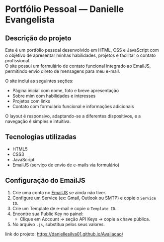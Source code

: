 # Portfólio Pessoal — Danielle Evangelista

## Descrição do projeto
Este é um portfólio pessoal desenvolvido em HTML, CSS e JavaScript com o objetivo de apresentar minhas habilidades, projetos e facilitar o contato profissional.  
O site possui um formulário de contato funcional integrado ao EmailJS, permitindo envio direto de mensagens para meu e-mail.

O site inclui as seguintes seções:
- Página inicial com nome, foto e breve apresentação
- Sobre mim com habilidades e interesses
- Projetos com links
- Contato com formulário funcional e informações adicionais

O layout é responsivo, adaptando-se a diferentes dispositivos, e a navegação é simples e intuitiva.

## Tecnologias utilizadas
- HTML5 
- CSS3 
- JavaScript 
- EmailJS (serviço de envio de e-mails via formulário)

## Configuração do EmailJS

1. Crie uma conta no [EmailJS](https://www.emailjs.com/) se ainda não tiver.  
2. Configure um Service (ex: Gmail, Outlook ou SMTP) e copie o `Service ID`.  
3. Crie um Template de e-mail e copie o `Template ID`.  
4. Encontre sua Public Key no painel:
   - Clique em Account → seção API Keys → copie a chave pública.  
5. No arquivo `.js`, substitua pelos seus valores.

link do projeto: https://daniellesilva01.github.io/Avaliacao/
